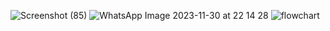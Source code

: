 ![Screenshot (85)](https://github.com/nip1945/Sistem-Informasi-Akuntansi/assets/152131765/4512b6cb-1d27-4134-a06e-8e85faabc37c)
![WhatsApp Image 2023-11-30 at 22 14 28](https://github.com/nip1945/Sistem-Informasi-Akuntansi/assets/152131765/36fefd5a-5e45-469e-bf6e-eee2ec825b60)
![flowchart](https://github.com/nip1945/Sistem-Informasi-Akuntansi/assets/152131765/a66790da-e624-454e-9e17-81f7cb91e54e)

